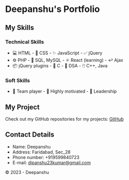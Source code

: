 # Deepanshu's Portfolio

## My Skills

### Technical Skills

- 💻 HTML              - 🎨 CSS             - ✨ JavaScript        - ✅ jQuery
- ⚙️ PHP               - 💾 SQL, MySQL       - ⚛️ React (learning)  - ↩️ Ajax
- 📦 jQuery plugins    - 💎 C                - 📏 DSA               - 🖱️ C++, Java

### Soft Skills

- 🤝 Team player       - 🚀 Highly motivated - 👑 Leadership

## My Project

Check out my GitHub repositories for my projects: [GitHub](https://github.com/Deepanshu850?tab=repositories)

## Contact Details

- Name: Deepanshu
- Address: Faridabad, Sec_28
- Phone number: +919599840723
- E-mail: dipanshu23kumar@gmail.com

© 2023 - Deepanshu
